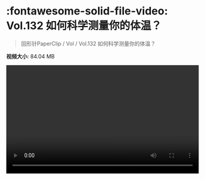 # :fontawesome-solid-file-video: Vol.132 如何科学测量你的体温？

> 回形针PaperClip / Vol / Vol.132 如何科学测量你的体温？

**视频大小**: 84.04 MB

<video id="V-def3d3dc02c427d304b4920845f693f4" width="512" height="288" preload="none" playsinline webkit-playsinline></video>